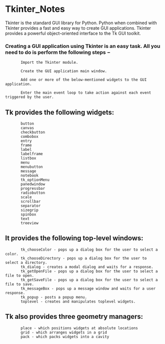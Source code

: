 # Tkinter_Notes
Tkinter is the standard GUI library for Python. Python when combined with Tkinter provides a fast and easy way to create GUI applications. Tkinter provides a powerful object-oriented interface to the Tk GUI toolkit.

### Creating a GUI application using Tkinter is an easy task. All you need to do is perform the following steps −

           Import the Tkinter module.

           Create the GUI application main window.

           Add one or more of the below-mentioned widgets to the GUI application.

           Enter the main event loop to take action against each event triggered by the user.

## Tk provides the following widgets:

           button
           canvas
           checkbutton
           combobox
           entry
           frame
           label
           labelframe
           listbox
           menu
           menubutton
           message
           notebook
           tk_optionMenu
           panedwindow
           progressbar
           radiobutton
           scale
           scrollbar
           separator
           sizegrip
           spinbox
           text
           treeview
## It provides the following top-level windows:

           tk_chooseColor - pops up a dialog box for the user to select a color.
           tk_chooseDirectory - pops up a dialog box for the user to select a directory.
           tk_dialog - creates a modal dialog and waits for a response.
           tk_getOpenFile - pops up a dialog box for the user to select a file to open.
           tk_getSaveFile - pops up a dialog box for the user to select a file to save.
           tk_messageBox - pops up a message window and waits for a user response.
           tk_popup - posts a popup menu.
           toplevel - creates and manipulates toplevel widgets.
## Tk also provides three geometry managers:
           place - which positions widgets at absolute locations
           grid - which arranges widgets in a grid
           pack - which packs widgets into a cavity
